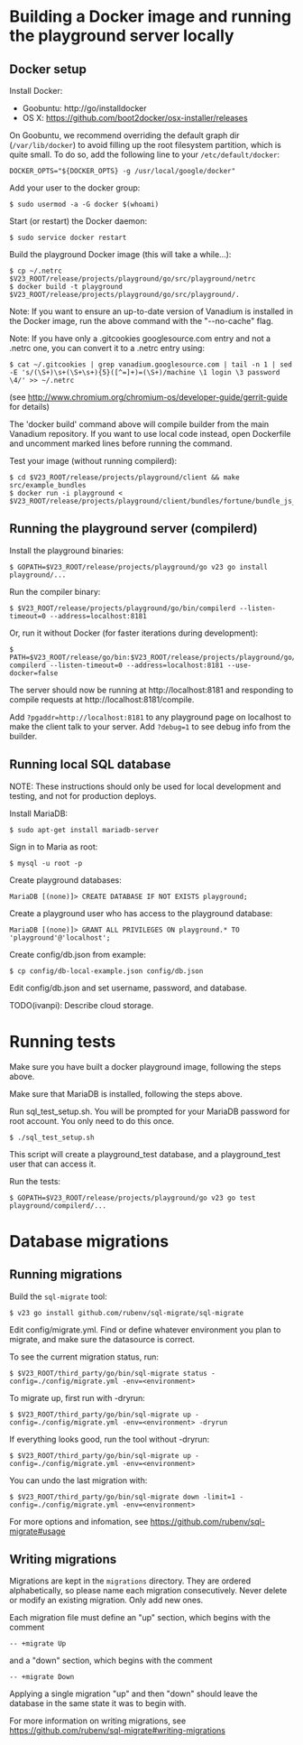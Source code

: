 # Building a Docker image and running the playground server locally

## Docker setup

Install Docker:

* Goobuntu: http://go/installdocker
* OS X: https://github.com/boot2docker/osx-installer/releases

On Goobuntu, we recommend overriding the default graph dir (`/var/lib/docker`)
to avoid filling up the root filesystem partition, which is quite small. To do
so, add the following line to your `/etc/default/docker`:

    DOCKER_OPTS="${DOCKER_OPTS} -g /usr/local/google/docker"

Add your user to the docker group:

    $ sudo usermod -a -G docker $(whoami)

Start (or restart) the Docker daemon:

    $ sudo service docker restart

Build the playground Docker image (this will take a while...):

    $ cp ~/.netrc $V23_ROOT/release/projects/playground/go/src/playground/netrc
    $ docker build -t playground $V23_ROOT/release/projects/playground/go/src/playground/.

Note: If you want to ensure an up-to-date version of Vanadium is installed in
the Docker image, run the above command with the "--no-cache" flag.

Note: If you have only a .gitcookies googlesource.com entry and not a .netrc
one, you can convert it to a .netrc entry using:

    $ cat ~/.gitcookies | grep vanadium.googlesource.com | tail -n 1 | sed -E 's/(\S+)\s+(\S+\s+){5}([^=]+)=(\S+)/machine \1 login \3 password \4/' >> ~/.netrc

(see http://www.chromium.org/chromium-os/developer-guide/gerrit-guide for details)

The 'docker build' command above will compile builder from the main Vanadium
repository. If you want to use local code instead, open Dockerfile and
uncomment marked lines before running the command.

Test your image (without running compilerd):

    $ cd $V23_ROOT/release/projects/playground/client && make src/example_bundles
    $ docker run -i playground < $V23_ROOT/release/projects/playground/client/bundles/fortune/bundle_js_go.json


## Running the playground server (compilerd)

Install the playground binaries:

    $ GOPATH=$V23_ROOT/release/projects/playground/go v23 go install playground/...

Run the compiler binary:

    $ $V23_ROOT/release/projects/playground/go/bin/compilerd --listen-timeout=0 --address=localhost:8181

Or, run it without Docker (for faster iterations during development):

    $ PATH=$V23_ROOT/release/go/bin:$V23_ROOT/release/projects/playground/go/bin:$PATH compilerd --listen-timeout=0 --address=localhost:8181 --use-docker=false

The server should now be running at http://localhost:8181 and responding to
compile requests at http://localhost:8181/compile.

Add `?pgaddr=http://localhost:8181` to any playground page on localhost to
make the client talk to your server. Add `?debug=1` to see debug info from
the builder.

## Running local SQL database

NOTE: These instructions should only be used for local development and testing,
and not for production deploys.

Install MariaDB:

    $ sudo apt-get install mariadb-server

Sign in to Maria as root:

    $ mysql -u root -p

Create playground databases:

    MariaDB [(none)]> CREATE DATABASE IF NOT EXISTS playground;

Create a playground user who has access to the playground database:

    MariaDB [(none)]> GRANT ALL PRIVILEGES ON playground.* TO 'playground'@'localhost';

Create config/db.json from example:

    $ cp config/db-local-example.json config/db.json

Edit config/db.json and set username, password, and database.

TODO(ivanpi): Describe cloud storage.

# Running tests

Make sure you have built a docker playground image, following the steps above.

Make sure that MariaDB is installed, following the steps above.

Run sql_test_setup.sh. You will be prompted for your MariaDB password for root
account. You only need to do this once.

    $ ./sql_test_setup.sh

This script will create a playground_test database, and a playground_test user
that can access it.

Run the tests:

    $ GOPATH=$V23_ROOT/release/projects/playground/go v23 go test playground/compilerd/...


# Database migrations

## Running migrations

Build the `sql-migrate` tool:

    $ v23 go install github.com/rubenv/sql-migrate/sql-migrate

Edit config/migrate.yml. Find or define whatever environment you plan to
migrate, and make sure the datasource is correct.

To see the current migration status, run:

    $ $V23_ROOT/third_party/go/bin/sql-migrate status -config=./config/migrate.yml -env=<environment>

To migrate up, first run with -dryrun:

    $ $V23_ROOT/third_party/go/bin/sql-migrate up -config=./config/migrate.yml -env=<environment> -dryrun

If everything looks good, run the tool without -dryrun:

    $ $V23_ROOT/third_party/go/bin/sql-migrate up -config=./config/migrate.yml -env=<environment>

You can undo the last migration with:

    $ $V23_ROOT/third_party/go/bin/sql-migrate down -limit=1 -config=./config/migrate.yml -env=<environment>

For more options and infomation, see https://github.com/rubenv/sql-migrate#usage

## Writing migrations

Migrations are kept in the `migrations` directory. They are ordered
alphabetically, so please name each migration consecutively. Never delete or
modify an existing migration. Only add new ones.

Each migration file must define an "up" section, which begins with the comment

    -- +migrate Up

and a "down" section, which begins with the comment

    -- +migrate Down

Applying a single migration "up" and then "down" should leave the database in
the same state it was to begin with.

For more information on writing migrations, see https://github.com/rubenv/sql-migrate#writing-migrations

